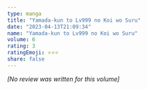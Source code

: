 ```yaml
---
type: manga
title: "Yamada-kun to Lv999 no Koi wo Suru"
date: "2023-04-13T21:09:34"
name: "Yamada-kun to Lv999 no Koi wo Suru"
volume: 6
rating: 3
ratingEmoji: ⭐️⭐️⭐️
share: false
---
```


*[No review was written for this volume]*
